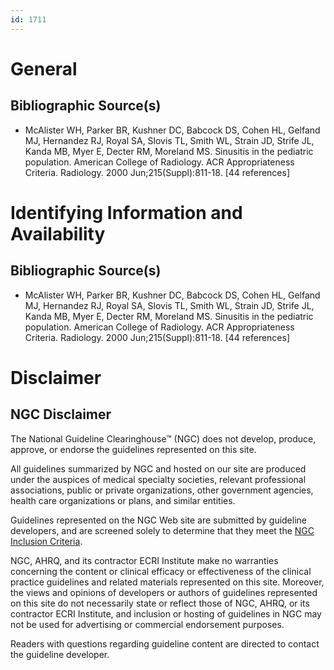 ```yaml
---
id: 1711
---
```


# General

## Bibliographic Source(s)

- McAlister WH, Parker BR, Kushner DC, Babcock DS, Cohen HL, Gelfand MJ, Hernandez RJ, Royal SA, Slovis TL, Smith WL, Strain JD, Strife JL, Kanda MB, Myer E, Decter RM, Moreland MS. Sinusitis in the pediatric population. American College of Radiology. ACR Appropriateness Criteria. Radiology. 2000 Jun;215(Suppl):811-18. [44 references]

# Identifying Information and Availability

## Bibliographic Source(s)

- McAlister WH, Parker BR, Kushner DC, Babcock DS, Cohen HL, Gelfand MJ, Hernandez RJ, Royal SA, Slovis TL, Smith WL, Strain JD, Strife JL, Kanda MB, Myer E, Decter RM, Moreland MS. Sinusitis in the pediatric population. American College of Radiology. ACR Appropriateness Criteria. Radiology. 2000 Jun;215(Suppl):811-18. [44 references]

# Disclaimer

## NGC Disclaimer

The National Guideline Clearinghouse™ (NGC) does not develop, produce, approve, or endorse the guidelines represented on this site.

All guidelines summarized by NGC and hosted on our site are produced under the auspices of medical specialty societies, relevant professional associations, public or private organizations, other government agencies, health care organizations or plans, and similar entities.

Guidelines represented on the NGC Web site are submitted by guideline developers, and are screened solely to determine that they meet the [NGC Inclusion Criteria](/help-and-about/summaries/inclusion-criteria).

NGC, AHRQ, and its contractor ECRI Institute make no warranties concerning the content or clinical efficacy or effectiveness of the clinical practice guidelines and related materials represented on this site. Moreover, the views and opinions of developers or authors of guidelines represented on this site do not necessarily state or reflect those of NGC, AHRQ, or its contractor ECRI Institute, and inclusion or hosting of guidelines in NGC may not be used for advertising or commercial endorsement purposes.

Readers with questions regarding guideline content are directed to contact the guideline developer.

